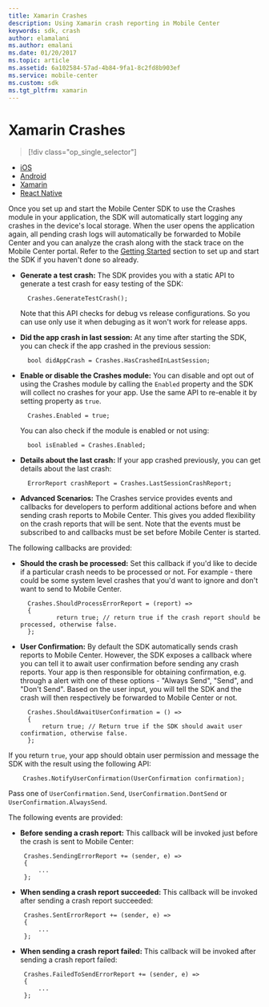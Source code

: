 ```yaml
---
title: Xamarin Crashes
description: Using Xamarin crash reporting in Mobile Center
keywords: sdk, crash
author: elamalani
ms.author: emalani
ms.date: 01/20/2017
ms.topic: article
ms.assetid: 6a102584-57ad-4b84-9fa1-8c2fd8b903ef
ms.service: mobile-center
ms.custom: sdk
ms.tgt_pltfrm: xamarin
---
```


# Xamarin Crashes

> [!div class="op_single_selector"]
- [iOS](ios.md)
- [Android](android.md)
- [Xamarin](xamarin.md)
- [React Native](react-native.md)

Once you set up and start the Mobile Center SDK to use the Crashes module in your application, the SDK will automatically start logging any crashes in the device's local storage. When the user opens the application again, all pending crash logs will automatically be forwarded to Mobile Center and you can analyze the crash along with the stack trace on the Mobile Center portal. Refer to the [Getting Started](/sdk/Xamarin/getting-started) section to set up and start the SDK if you haven't done so already.

* **Generate a test crash:** The SDK provides you with a static API to generate a test crash for easy testing of the SDK:

        Crashes.GenerateTestCrash();

    Note that this API checks for debug vs release configurations. So you can use only use it when debuging as it won't work for release apps.

* **Did the app crash in last session:** At any time after starting the SDK, you can check if the app crashed in the previous session:

        bool didAppCrash = Crashes.HasCrashedInLastSession;

* **Enable or disable the Crashes module:**  You can disable and opt out of using the Crashes module by calling the `Enabled` property and the SDK will collect no crashes for your app. Use the same API to re-enable it by setting property as `true`.

        Crashes.Enabled = true;

    You can also check if the module is enabled or not using:

        bool isEnabled = Crashes.Enabled;

* **Details about the last crash:** If your app crashed previously, you can get details about the last crash:

        ErrorReport crashReport = Crashes.LastSessionCrashReport;

* **Advanced Scenarios:**  The Crashes service provides events and callbacks for developers to perform additional actions before and when sending crash reports to Mobile Center. This gives you added flexibility on the crash reports that will be sent.
Note that the events must be subscribed to and callbacks must be set before Mobile Center is started.

The following callbacks are provided:

* **Should the crash be processed:** Set this callback if you'd like to decide if a particular crash needs to be processed or not. For example - there could be some system level crashes that you'd want to ignore and don't want to send to Mobile Center.

        Crashes.ShouldProcessErrorReport = (report) =>
        {
                return true; // return true if the crash report should be processed, otherwise false.
        };


* **User Confirmation:** By default the SDK automatically sends crash reports to Mobile Center. However, the SDK exposes a callback where you can tell it to await user confirmation before sending any crash reports.
    Your app is then responsible for obtaining confirmation, e.g. through a alert with one of these options - "Always Send", "Send", and "Don't Send". Based on the user input, you will tell the SDK and the crash will then respectively be forwarded to Mobile Center or not.

        Crashes.ShouldAwaitUserConfirmation = () =>
        {
            return true; // Return true if the SDK should await user confirmation, otherwise false.
        };

 If you return `true`, your app should obtain user permission and message the SDK with the result using the following API:

        Crashes.NotifyUserConfirmation(UserConfirmation confirmation);

 Pass one of `UserConfirmation.Send`, `UserConfirmation.DontSend` or `UserConfirmation.AlwaysSend`.

 The following events are provided:

 * **Before sending a crash report:** This callback will be invoked just before the crash is sent to Mobile Center:

        Crashes.SendingErrorReport += (sender, e) =>
        {
        	...
        };

 * **When sending a crash report succeeded:** This callback will be invoked after sending a crash report succeeded:

        Crashes.SentErrorReport += (sender, e) =>
        {
        	...
        };

 * **When sending a crash report failed:** This callback will be invoked after sending a crash report failed:

        Crashes.FailedToSendErrorReport += (sender, e) =>
        {
        	...
        };
